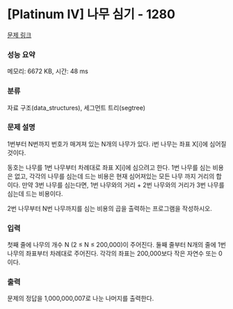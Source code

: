# [Platinum IV] 나무 심기 - 1280 

[문제 링크](https://www.acmicpc.net/problem/1280) 

### 성능 요약

메모리: 6672 KB, 시간: 48 ms

### 분류

자료 구조(data_structures), 세그먼트 트리(segtree)

### 문제 설명

<p>1번부터 N번까지 번호가 매겨져 있는 N개의 나무가 있다. i번 나무는 좌표 X[i]에 심어질 것이다.</p>

<p>동호는 나무를 1번 나무부터 차례대로 좌표 X[i]에 심으려고 한다. 1번 나무를 심는 비용은 없고, 각각의 나무를 심는데 드는 비용은 현재 심어져있는 모든 나무 까지 거리의 합이다. 만약 3번 나무를 심는다면, 1번 나무와의 거리 + 2번 나무와의 거리가 3번 나무를 심는데 드는 비용이다.</p>

<p>2번 나무부터 N번 나무까지를 심는 비용의 곱을 출력하는 프로그램을 작성하시오.</p>

### 입력 

 <p>첫째 줄에 나무의 개수 N (2 ≤ N ≤ 200,000)이 주어진다. 둘째 줄부터 N개의 줄에 1번 나무의 좌표부터 차례대로 주어진다. 각각의 좌표는 200,000보다 작은 자연수 또는 0이다.</p>

### 출력 

 <p>문제의 정답을 1,000,000,007로 나눈 나머지를 출력한다.</p>

